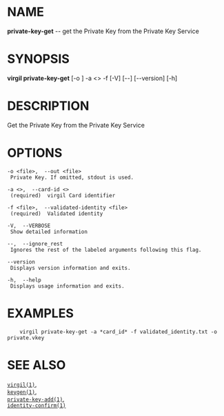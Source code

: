 NAME
====

**private-key-get** -- get the Private Key from the Private Key Service

SYNOPSIS
========

**virgil private-key-get** \[-o <file>\] -a &lt;&gt; -f <file> \[-V\]
\[--\] \[--version\] \[-h\]

DESCRIPTION
===========

Get the Private Key from the Private Key Service

OPTIONS
=======

    -o <file>,  --out <file>
     Private Key. If omitted, stdout is used.

    -a <>,  --card-id <>
     (required)  virgil Card identifier

    -f <file>,  --validated-identity <file>
     (required)  Validated identity

    -V,  --VERBOSE
     Show detailed information

    --,  --ignore_rest
     Ignores the rest of the labeled arguments following this flag.

    --version
     Displays version information and exits.

    -h,  --help
     Displays usage information and exits.

EXAMPLES
========

        virgil private-key-get -a *card_id* -f validated_identity.txt -o private.vkey

SEE ALSO
========

[`virgil(1)`](../markdown/virgil.1.md),  
[`keygen(1)`](../markdown/keygen.1.md),  
[`private-key-add(1)`](../markdown/private-key-add.1.md),  
[`identity-confirm(1)`](../markdown/identity-confirm.1.md)
